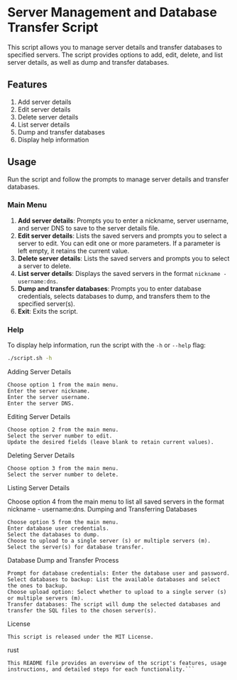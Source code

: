 # Server Management and Database Transfer Script

This script allows you to manage server details and transfer databases to specified servers. The script provides options to add, edit, delete, and list server details, as well as dump and transfer databases.

## Features

1. Add server details
2. Edit server details
3. Delete server details
4. List server details
5. Dump and transfer databases
6. Display help information

## Usage

Run the script and follow the prompts to manage server details and transfer databases.

### Main Menu

1. **Add server details**: Prompts you to enter a nickname, server username, and server DNS to save to the server details file.
2. **Edit server details**: Lists the saved servers and prompts you to select a server to edit. You can edit one or more parameters. If a parameter is left empty, it retains the current value.
3. **Delete server details**: Lists the saved servers and prompts you to select a server to delete.
4. **List server details**: Displays the saved servers in the format `nickname - username:dns`.
5. **Dump and transfer databases**: Prompts you to enter database credentials, selects databases to dump, and transfers them to the specified server(s).
6. **Exit**: Exits the script.

### Help

To display help information, run the script with the `-h` or `--help` flag:

```bash
./script.sh -h
```

Adding Server Details

    Choose option 1 from the main menu.
    Enter the server nickname.
    Enter the server username.
    Enter the server DNS.

Editing Server Details

    Choose option 2 from the main menu.
    Select the server number to edit.
    Update the desired fields (leave blank to retain current values).

Deleting Server Details

    Choose option 3 from the main menu.
    Select the server number to delete.

Listing Server Details

Choose option 4 from the main menu to list all saved servers in the format nickname - username:dns.
Dumping and Transferring Databases

    Choose option 5 from the main menu.
    Enter database user credentials.
    Select the databases to dump.
    Choose to upload to a single server (s) or multiple servers (m).
    Select the server(s) for database transfer.

Database Dump and Transfer Process

    Prompt for database credentials: Enter the database user and password.
    Select databases to backup: List the available databases and select the ones to backup.
    Choose upload option: Select whether to upload to a single server (s) or multiple servers (m).
    Transfer databases: The script will dump the selected databases and transfer the SQL files to the chosen server(s).

License
```
This script is released under the MIT License.
```
rust



```
This README file provides an overview of the script's features, usage instructions, and detailed steps for each functionality.```